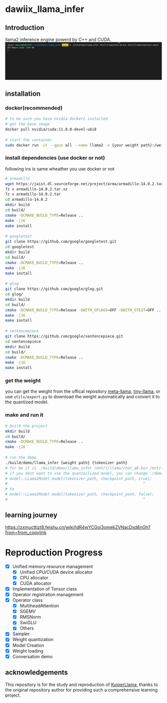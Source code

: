 # dawiix_llama_infer

## Introduction

llama2 inference engine powerd by C++ and CUDA.
![visualize_preview](.assets/0EC92542515306C8C19EE39E2368B38D.gif)

## installation

### docker(recommended)

```bash
# to be sure you have nvidia-docker2 installed
# get the base image
docker pull nvidia/cuda:11.8.0-devel-ubi8

# start the container
sudo docker run -it --gpus all --name llama2 -v {your weight path}:/weight {docker image id} /bin/bash

```
### install dependencies (use docker or not)

following ins is same wheather you use docker or not

```bash
# armadillo
wget https://jaist.dl.sourceforge.net/project/arma/armadillo-14.0.2.tar.xz
7z x armadillo-14.0.2.tar.xz
7z x armadillo-14.0.2.tar
cd armadillo-14.0.2
mkdir build
cd build/
cmake -DCMAKE_BUILD_TYPE=Release ..
make -j16
make install

# googletest
git clone https://github.com/google/googletest.git
cd googletest
mkdir build
cd build/
cmake -DCMAKE_BUILD_TYPE=Release ..
make -j16
make install

# glog
git clone https://github.com/google/glog.git
cd glog/
mkdir build
cd build/
cmake -DCMAKE_BUILD_TYPE=Release -DWITH_GFLAGS=OFF -DWITH_GTEST=OFF ..
make -j16
make install

# sentencepiece
git clone https://github.com/google/sentencepiece.git
cd sentencepiece
mkdir build
cd build/
cmake -DCMAKE_BUILD_TYPE=Release ..
make -j16
make install
```

### get the weight
you can get the weight from the offical repository [meta-llama](https://huggingface.co/collections/meta-llama/llama-2-family-661da1f90a9d678b6f55773b), [tiny-llama](https://huggingface.co/TinyLlama/TinyLlama-1.1B-Chat-v1.0/tree/main), or use `utils/export.py` to download the weight automatically and convert it to the quantized model.

### make and run it

```bash
# build the project
mkdir build
cd build/
cmake -DCMAKE_BUILD_TYPE=Release ..
make -j16

# run the demo
./build/demo/llama_infer {weight path} {tokenizer path}
# for me it is ./build/demo/llama_infer /mnt/t/llama/chat_q8.bin /mnt/t/llama/tokenizer.model
# if you dont want to use the quantailized model, you can change ./demo/main.cpp the last parameter to false.
# model::LLama2Model model(tokenizer_path, checkpoint_path, true); 
#                                                             ^
# to
# model::LLama2Model model(tokenizer_path, checkpoint_path, false);
#                                                             ^
```

## learning journey

https://zxmucttizt8.feishu.cn/wiki/IdR4wYCGoi3omekZVNacDxd8nGh?from=from_copylink

# Reproduction Progress

- [x] Unified memory resource management
  - [x] Unified CPU/CUDA device allocator
  - [x] CPU allocator
  - [x] CUDA allocator
- [x] Implementation of Tensor class
- [x] Operator registration management
- [x] Operator class
  - [x] MultiheadAttention
  - [x] SGEMV
  - [x] RMSNorm
  - [x] SwiGLU
  - [x] Others
- [x] Sampler
- [x] Weight quantization
- [x] Model Creation
- [x] Weight loading
- [x] Conversation demo

## acknowledgements

This repository is for the study and reproduction of [KuiperLlama](https://github.com/zjhellofss/KuiperLLama), thanks to the original repository author for providing such a comprehensive learning project.